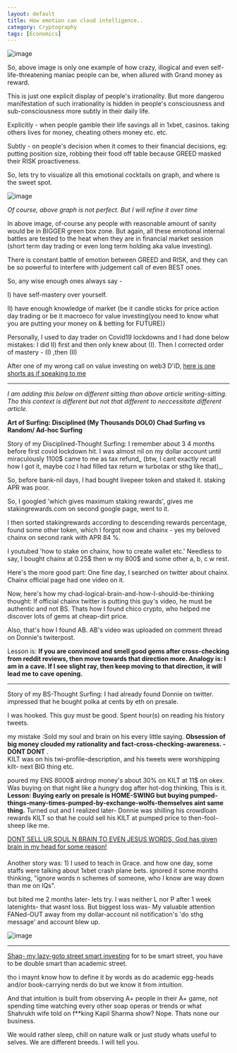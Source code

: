```yaml
---
layout: default
title: How emotion can cloud intelligence..
category: Cryptography
tags: [Economics]
---
```

![image](https://github.com/sbibek086/write-the-docs/assets/11883023/0fa3c7e1-b35a-4a95-991e-9a69a9604653)

So, above image is only one example of how crazy, illogical and even self-life-threatening maniac people can be, when allured with Grand money as reward.

This is just one explicit display of people's irrationality. But more dangerou manifestation of such irrationality is hidden in people's consciousness and sub-consciousness more subtly in their daily life. 

Explicitly - when people gamble their life savings all in 1xbet, casinos. taking others lives for money, cheating others money etc. etc.

Subtly - on people's decision when it comes to their financial decisions, 
                    eg: putting position size, robbing their food off table because GREED masked their RISK proactiveness.

So, lets try to visualize all this emotional cocktails on graph, and where is the sweet spot.

![image](https://github.com/sbibek086/write-the-docs/assets/11883023/7e672caa-4866-4f87-a40c-2f305d3fd7a7)

_Of course, above graph is not perfect. But I will refine it over time_

In above image, of-course any people with reasonable amount of sanity would be in BIGGER green box zone.
But again, all these emotional internal battles are tested to the heat when they are in financial market session (short term day trading or even long term holding aka value investing).

There is constant battle of emotion between GREED and RISK, and they can be so powerful to interfere with judgement call of even BEST ones.

So, any wise enough ones always say -

I) have self-mastery over yourself.

II) have enough knowledge of market {be it candle sticks for price action day trading or be it macroeco for value investing(you need to know what you are putting your money on & betting for FUTURE)}

Personally, I used to day trader on Covid19 lockdowns and 
I had done below mistakes:
I did II) first and then only knew about (I). 
Then I corrected order of mastery - (I) ,then (II)

After one of my wrong call on value investing on web3 D'iD, 
[here is one shorts as if speaking to me](https://www.youtube.com/shorts/nQyqvOvLuHM)

---
_I am adding this below on different sitting than above article writing-sitting. Tho this context is different but not that different to neccessitate different article._

**Art of Surfing: Disciplined (My Thousands DOLO) Chad Surfing vs Random/ Ad-hoc Surfing**

Story of my Disciplined-Thought Surfing: I remember about 3 4 months before first covid lockdown hit. I was almost nil on my dollar account until miraculously 1100$ came to me as tax refund_ (btw, I cant exactly recall how I got it, maybe coz I had filled tax return w turbotax or sthg like that)_.

So, before bank-nil days, I had bought livepeer token and staked it. staking APR was poor. 

So, I googled 'which gives maximum staking rewards', gives me stakingrewards.com on second google page, went to it. 

I then sorted stakingrewards according to descending rewards percentage, found some other token, which I forgot now and chainx - yes my beloved chainx on second rank with APR 84 %.

I youtubed 'how to stake on chainx, how to create wallet etc.' Needless to say, I bought chainx at 0.25$ then w my 800$ and some other a, b, c w rest.

Here's the more good part: One fine day, I searched on twitter about chainx. Chainx official page had one video on it.

Now, here's how my chad-logical-brain-and-how-I-should-be-thinking thought: If official chainx twitter is putting this guy's video, he must be authentic and not BS. Thats how I found chico crypto, who helped me discover lots of gems at cheap-dirt price.

Also, that's how I found AB. AB's video was uploaded on comment thread on Donnie's twiterpost.

Lesson is: **If you are convinced and smell good gems after cross-checking from reddit reviews, then move towards that direction more. Analogy is: I am in a cave. If I see slight ray, then keep moving to that direction, it will lead me to cave opening.**

---
Story of my BS-Thought Surfing: I had already found Donnie on twitter. impressed that he bought polka at cents by eth on presale. 

I was hooked. This guy must be good. Spent hour(s) on reading his history tweets. 

my mistake :Sold my soul and brain on his every little saying. **Obsession of big money clouded my rationality and fact-cross-checking-awareness. - DONT DONT** .  
KILT was on his twi-profile-description, and his tweets were worshipping kilt- next BIG thing etc. 

poured my ENS 8000$ airdrop money's about 30% on KILT at 11$ on okex. Was buying on that night like a hungry dog after hot-dog thinking, This is it. 
**Lesson: Buying early on presale is HOME-SWING but buying pumped-things-many-times-pumped-by-exchange-wolfs-themselves aint same thing.**
Turned out and I realized later- Donnie was shilling his crowdloan rewards KILT so that he could sell his KILT at pumped price to then-fool-sheep like me.

[DONT SELL UR SOUL N BRAIN TO EVEN JESUS WORDS, God has given brain in my head for some reason!](https://www.youtube.com/shorts/nQyqvOvLuHM)

####
Another story was: 1) I used to teach in Grace. and how one day, some staffs were talking about 1xbet crash plane bets. ignored it some months thinking, "ignore words n schemes of someone, who I know are way down than me on IQs". 

but bited me 2 months later- lets try. I was neither L nor P after 1 week latenights- that wasnt loss. But biggest loss was- My valuable attention FANed-OUT away from my dollar-account nil notification's 'do sthg message' and account blew up.

![image](https://github.com/sbibek086/write-the-docs/assets/11883023/c4d08664-a702-417c-b8b9-a1c170fdcaf9)

---
[Shaq- my lazy-goto street smart investing](https://www.youtube.com/shorts/fJgVmJFX9CE)
for to be smart street, you have to be double smart than academic street. 

tho i maynt know how to define it by words as do academic egg-heads and/or book-carrying nerds do but we know it from intuition.

And that intuition is built from observing A+ people in their A+ game, not spending time watching every other soap operas or trends or what Shahrukh wife told on f**king Kapil Sharma show?  Nope. Thats none our business.

We would rather sleep, chill on nature walk or just study whats useful to selves.
We are different breeds. I will tell you.








